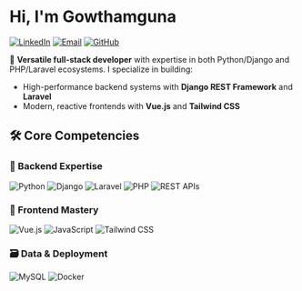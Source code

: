 # Hi, I'm Gowthamguna

[![LinkedIn](https://img.shields.io/badge/-Connect%20on%20LinkedIn-blue?style=for-the-badge&logo=linkedin)](https://www.linkedin.com/in/gowthamguna)
[![Email](https://img.shields.io/badge/-Connect%20on%20Mail-red?style=for-the-badge&logo=gmail)](mailto:gowthamguna46@gmail.com)
[![GitHub](https://img.shields.io/badge/-Follow%20my%20work-black?style=for-the-badge&logo=github)](https://github.com/Gowthamguna01)

🚀 **Versatile full-stack developer** with expertise in both Python/Django and PHP/Laravel ecosystems. I specialize in building:
- High-performance backend systems with **Django REST Framework** and **Laravel**
- Modern, reactive frontends with **Vue.js** and **Tailwind CSS**


## 🛠 Core Competencies

### 🔧 Backend Expertise
![Python](https://img.shields.io/badge/Python-Expert-3776AB?style=flat-square&logo=python)
![Django](https://img.shields.io/badge/Django-Intermediate-092E20?style=flat-square&logo=django)
![Laravel](https://img.shields.io/badge/Laravel-Advanced-FF2D20?style=flat-square&logo=laravel)
![PHP](https://img.shields.io/badge/PHP-Intermediate-777BB4?style=flat-square&logo=php)
![REST APIs](https://img.shields.io/badge/REST_API-Expert-FF6B6B?style=flat-square&logo=json)

### 🌟 Frontend Mastery
![Vue.js](https://img.shields.io/badge/Vue.js-Advanced-4FC08D?style=flat-square&logo=vuedotjs)
![JavaScript](https://img.shields.io/badge/JavaScript-Expert-F7DF1E?style=flat-square&logo=javascript)
![Tailwind CSS](https://img.shields.io/badge/Tailwind-Advanced-06B6D4?style=flat-square&logo=tailwindcss)


### 🗃 Data & Deployment
![MySQL](https://img.shields.io/badge/MySQL-Advanced-4479A1?style=flat-square&logo=mysql)
![Docker](https://img.shields.io/badge/Docker-Intermediate-2496ED?style=flat-square&logo=docker)





